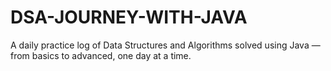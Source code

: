# DSA-JOURNEY-WITH-JAVA
A daily practice log of Data Structures and Algorithms solved using Java — from basics to advanced, one day at a time.
